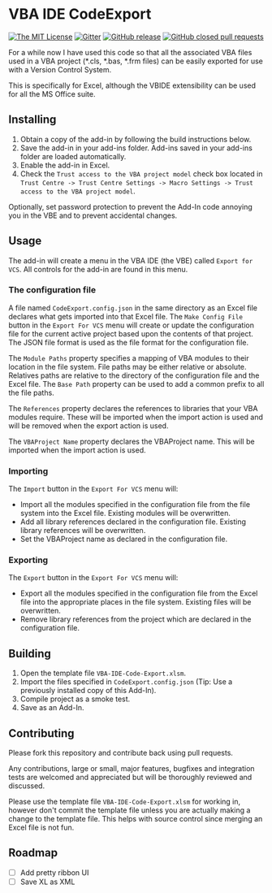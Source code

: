 # VBA IDE CodeExport

[![The MIT License](https://img.shields.io/badge/license-MIT-orange.svg?style=flat-square)](http://opensource.org/licenses/MIT)
[![Gitter](https://img.shields.io/gitter/room/nwjs/nw.js.svg?style=flat-square)](https://gitter.im/VBA-IDE-Code-Export)
[![GitHub release](https://img.shields.io/github/release/qubyte/rubidium.svg?style=flat-square)](https://github.com/spences10/VBA-IDE-Code-Export)
[![GitHub closed pull requests](https://img.shields.io/github/issues-pr-closed/cdnjs/cdnjs.svg?style=flat-square)](https://github.com/spences10/VBA-IDE-Code-Export/pulls?q=is%3Apr+is%3Aclosed)


For a while now I have used this code so that all the associated VBA files used in a VBA project (*.cls, *.bas, *.frm files) can be easily exported for use with a Version Control System.

This is specifically for Excel, although the VBIDE extensibility can be used for all the MS Office suite.

## Installing

1. Obtain a copy of the add-in by following the build instructions below.
2. Save the add-in in your add-ins folder. Add-ins saved in your add-ins folder are loaded automatically.
3. Enable the add-in in Excel.
4. Check the `Trust access to the VBA project model` check box located in `Trust Centre -> Trust Centre Settings -> Macro Settings -> Trust access to the VBA project model`.

Optionally, set password protection to prevent the Add-In code annoying you in the VBE and to prevent accidental changes.

## Usage

The add-in will create a menu in the VBA IDE (the VBE) called `Export for VCS`. All controls for the add-in are found in this menu.

### The configuration file

A file named `CodeExport.config.json` in the same directory as an Excel file declares what gets imported into that Excel file. The `Make Config File` button in the `Export For VCS` menu will create or update the configuration file for the current active project based upon the contents of that project. The JSON file format is used as the file format for the configuration file.

The `Module Paths` property specifies a mapping of VBA modules to their location in the file system. File paths may be either relative or absolute. Relatives paths are relative to the directory of the configuration file and the Excel file. The `Base Path` property can be used to add a common prefix to all the file paths.

The `References` property declares the references to libraries that your VBA modules require. These will be imported when the import action is used and will be removed when the export action is used.

The `VBAProject Name` property declares the VBAProject name. This will be imported when the import action is used.

### Importing

The `Import` button in the `Export For VCS` menu will:

* Import all the modules specified in the configuration file from the file system into the Excel file. Existing modules will be overwritten.
* Add all library references declared in the configuration file. Existing library references will be overwritten.
* Set the VBAProject name as declared in the configuration file.


### Exporting

The `Export` button in the `Export For VCS` menu will:

* Export all the modules specified in the configuration file from the Excel file into the appropriate places in the file system. Existing files will be overwritten.
* Remove library references from the project which are declared in the configuration file.

## Building

1. Open the template file `VBA-IDE-Code-Export.xlsm`.
2. Import the files specified in `CodeExport.config.json` (Tip: Use a previously installed copy of this Add-In).
3. Compile project as a smoke test.
5. Save as an Add-In.

## Contributing
Please fork this repository and contribute back using pull requests.

Any contributions, large or small, major features, bugfixes and integration tests are welcomed and appreciated but will be thoroughly reviewed and discussed.

Please use the template file `VBA-IDE-Code-Export.xlsm` for working in, however don't commit the template file unless you are actually making a change to the template file. This helps with source control since merging an Excel file is not fun.

## Roadmap

- [ ] Add pretty ribbon UI
- [ ] Save XL as XML
